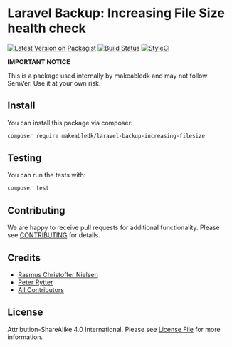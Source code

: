 # Laravel Backup: Increasing File Size health check

[![Latest Version on Packagist](https://img.shields.io/packagist/v/makeabledk/laravel-backup-increasing-filesize.svg?style=flat-square)](https://packagist.org/packages/makeabledk/laravel-backup-increasing-filesize)
[![Build Status](https://img.shields.io/travis/makeabledk/laravel-backup-increasing-filesize/master.svg?style=flat-square)](https://travis-ci.org/makeabledk/laravel-backup-increasing-filesize)
[![StyleCI](https://styleci.io/repos/102474433/shield?branch=master)](https://styleci.io/repos/102474433)

**IMPORTANT NOTICE** 

This is a package used internally by makeabledk and may not follow SemVer. Use it at your own risk.

## Install

You can install this package via composer:

``` bash
composer require makeabledk/laravel-backup-increasing-filesize
```

## Testing

You can run the tests with:

```bash
composer test
```

## Contributing

We are happy to receive pull requests for additional functionality. Please see [CONTRIBUTING](CONTRIBUTING.md) for details.

## Credits

- [Rasmus Christoffer Nielsen](https://github.com/rasmuscnielsen)
- [Peter Rytter](https://github.com/pederytter)
- [All Contributors](../../contributors)

## License

Attribution-ShareAlike 4.0 International. Please see [License File](LICENSE.md) for more information.